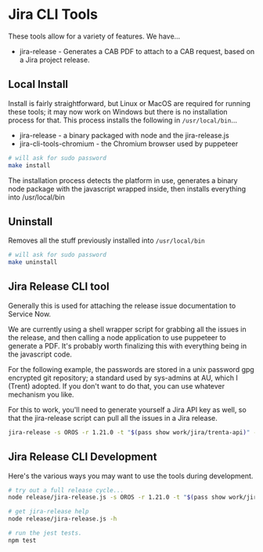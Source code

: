 <!-- vim: set textwidth=0: -->

# Jira CLI Tools

These tools allow for a variety of features. We have...

* jira-release - Generates a CAB PDF to attach to a CAB request, based on a Jira
  project release.

## Local Install

Install is fairly straightforward, but Linux or MacOS are required for running
these tools; it may now work on Windows but there is no installation process for
that. This process installs the following in `/usr/local/bin`...

* jira-release - a binary packaged with node and the jira-release.js
* jira-cli-tools-chromium - the Chromium browser used by puppeteer

```bash
# will ask for sudo password
make install
```

The installation process detects the platform in use, generates a binary node
package with the javascript wrapped inside, then installs everything into
/usr/local/bin

## Uninstall

Removes all the stuff previously installed into `/usr/local/bin`

```bash
# will ask for sudo password
make uninstall
```

## Jira Release CLI tool

Generally this is used for attaching the release issue documentation to Service
Now.

We are currently using a shell wrapper script for grabbing all the issues in the
release, and then calling a node application to use puppeteer to generate a PDF.
It's probably worth finalizing this with everything being in the javascript
code.

For the following example, the passwords are stored in a unix password gpg
encrypted git repository; a standard used by sys-admins at AU, which I (Trent)
adopted. If you don't want to do that, you can use whatever mechanism you like.

For this to work, you'll need to generate yourself a Jira API key as well, so
that the jira-release script can pull all the issues in a Jira release.

```bash
jira-release -s OROS -r 1.21.0 -t "$(pass show work/jira/trenta-api)" -p "$(pass show work/jira/trenta)" --api-user trenta -u trenta
```

## Jira Release CLI Development

Here's the various ways you may want to use the tools during development.

```bash
# try out a full release cycle... 
node release/jira-release.js -s OROS -r 1.21.0 -t "$(pass show work/jira/trenta-api)" -p "$(pass show work/jira/trenta)" --api-user trenta -u trenta

# get jira-release help
node release/jira-release.js -h

# run the jest tests.
npm test 
```